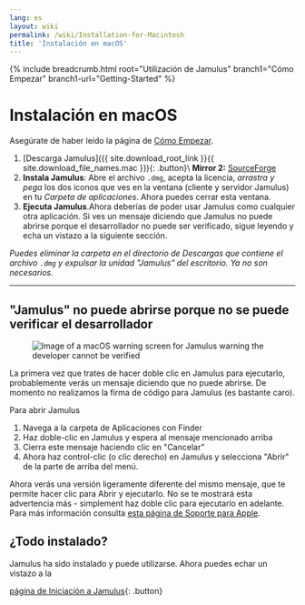 ```yaml
---
lang: es
layout: wiki
permalink: /wiki/Installation-for-Macintosh
title: 'Instalación en macOS'
---
```


{% include breadcrumb.html root="Utilización de Jamulus" branch1="Cómo Empezar" branch1-url="Getting-Started" %}

# Instalación en macOS

Asegúrate de haber leído la página de [Cómo Empezar](Getting-Started).

1. [Descarga Jamulus]({{ site.download_root_link }}{{ site.download_file_names.mac }}){: .button}\\ **Mirror 2:** [SourceForge](https://sourceforge.net/projects/llcon/files/latest/download)
1. **Instala Jamulus**: Abre el archivo `.dmg`, acepta la licencia, *arrastra y pega* los dos iconos que ves en la ventana (cliente y servidor Jamulus) en tu *Carpeta de aplicaciones*. Ahora puedes cerrar esta ventana.
1. **Ejecuta Jamulus**.Ahora deberías de poder usar Jamulus como cualquier otra aplicación. Si ves un mensaje diciendo que Jamulus no puede abrirse porque el desarrollador no puede ser verificado, sigue leyendo y echa un vistazo a la siguiente sección.

_Puedes eliminar la carpeta en el directorio de Descargas que contiene el archivo `.dmg` y expulsar la unidad "Jamulus" del escritorio. Ya no son necesarios._

***

## "Jamulus" no puede abrirse porque no se puede verificar el desarrollador

<figure><img src="{{site.url}}/assets/img/es-screenshots/verification-mac.png" loading="lazy" alt="Image of a macOS warning screen for Jamulus warning the developer cannot be verified"></figure>

La primera vez que trates de hacer doble clic en Jamulus para ejecutarlo, probablemente verás un mensaje diciendo que no puede abrirse. De momento no realizamos la firma de código para Jamulus (es bastante caro). 

Para abrir Jamulus
1. Navega a la carpeta de Aplicaciones con Finder
1. Haz doble-clic en Jamulus y espera al mensaje mencionado arriba
1. Cierra este mensaje haciendo clic en "Cancelar"
1. Ahora haz control-clic (o clic derecho) en Jamulus y selecciona "Abrir" de la parte de arriba del menú.

Ahora verás una versión ligeramente diferente del mismo mensaje, que te permite hacer clic para Abrir y ejecutarlo. No se te mostrará esta advertencia más - simplement haz doble clic para ejecutarlo en adelante. Para más información consulta [esta página de Soporte para Apple](https://support.apple.com/en-gb/guide/mac-help/mh40616/mac).

## ¿Todo instalado?

Jamulus ha sido instalado y puede utilizarse. Ahora puedes echar un vistazo a la

[página de Iniciación a Jamulus](Getting-Started){: .button}
